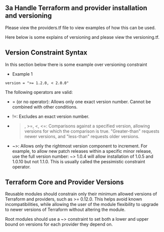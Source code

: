 ## 3a Handle Terraform and provider installation and versioning

Please view the providers.tf file to view examples of how this can be used.


Here below is some explains of versioning and please view the versioning.tf.

## Version Constraint Syntax

In this section below there is some example over versioning constraint

* Example 1

`` version = ">= 1.2.0, < 2.0.0" ``

The following operators are valid:

* = (or no operator): Allows only one exact version number. Cannot be combined with other conditions.

* !=: Excludes an exact version number.

* >, >=, <, <=: Comparisons against a specified version, allowing versions for which the comparison is true. "Greater-than" requests newer versions, and "less-than" requests older versions.

* ~>: Allows only the rightmost version component to increment. For example, to allow new patch releases within a specific minor release, use the full version number: ~> 1.0.4 will allow installation of 1.0.5 and 1.0.10 but not 1.1.0. This is usually called the pessimistic constraint operator.

## Terraform Core and Provider Versions
Reusable modules should constrain only their minimum allowed versions of Terraform and providers, such as >= 0.12.0. This helps avoid known incompatibilities, while allowing the user of the module flexibility to upgrade to newer versions of Terraform without altering the module.

Root modules should use a ~> constraint to set both a lower and upper bound on versions for each provider they depend on.

